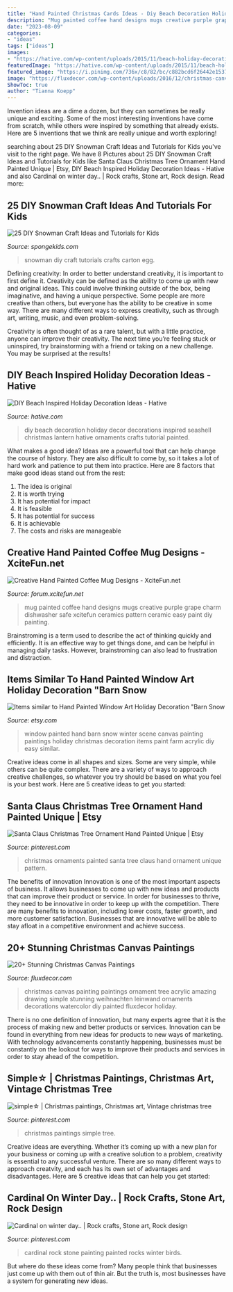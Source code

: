 ```yaml
---
title: "Hand Painted Christmas Cards Ideas - Diy Beach Decoration Holiday Decor Decorations Inspired Seashell Christmas Lantern Hative Ornaments Crafts Tutorial Painted"
description: "Mug painted coffee hand designs mugs creative purple grape charm dishwasher safe xcitefun ceramics pattern ceramic easy paint diy painting"
date: "2023-08-09"
categories:
- "ideas"
tags: ["ideas"]
images:
- "https://hative.com/wp-content/uploads/2015/11/beach-holiday-decorations/1-41-diy-beach-inspired-holiday-decoration-ideas.jpg"
featuredImage: "https://hative.com/wp-content/uploads/2015/11/beach-holiday-decorations/1-41-diy-beach-inspired-holiday-decoration-ideas.jpg"
featured_image: "https://i.pinimg.com/736x/c8/82/bc/c882bcd6f26442e1537617e066436af2.jpg"
image: "https://fluxdecor.com/wp-content/uploads/2016/12/christmas-canvas-paintings/8-christmas-canvas-paintings.jpg"
ShowToc: true
author: "Tianna Koepp"
---
```



Invention ideas are a dime a dozen, but they can sometimes be really unique and exciting. Some of the most interesting inventions have come from scratch, while others were inspired by something that already exists. Here are 5 inventions that we think are really unique and worth exploring!

	

		
searching about 25 DIY Snowman Craft Ideas and Tutorials for Kids you've visit to the right page. We have 8 Pictures about 25 DIY Snowman Craft Ideas and Tutorials for Kids like Santa Claus Christmas Tree Ornament Hand Painted Unique | Etsy, DIY Beach Inspired Holiday Decoration Ideas - Hative and also Cardinal on winter day.. | Rock crafts, Stone art, Rock design. Read more:
		
    
## 25 DIY Snowman Craft Ideas And Tutorials For Kids

<img loading=lazy src="http://spongekids.com/wp-content/uploads/2016/12/diy-snowman/23-diy-snowman-crafts-for-kids.jpg" onerror="this.onerror=null;this.src='https://tse3.mm.bing.net/th?id=OIP.k1Jtik1hc2IcRgwS9Fp_QQHaOu&amp;pid=15.1';" alt="25 DIY Snowman Craft Ideas and Tutorials for Kids">

_Source: spongekids.com_

>snowman diy craft tutorials crafts carton egg. 

	

Defining creativity:
In order to better understand creativity, it is important to first define it. Creativity can be defined as the ability to come up with new and original ideas. This could involve thinking outside of the box, being imaginative, and having a unique perspective.
Some people are more creative than others, but everyone has the ability to be creative in some way. There are many different ways to express creativity, such as through art, writing, music, and even problem-solving.

Creativity is often thought of as a rare talent, but with a little practice, anyone can improve their creativity. The next time you’re feeling stuck or uninspired, try brainstorming with a friend or taking on a new challenge. You may be surprised at the results!

    
## DIY Beach Inspired Holiday Decoration Ideas - Hative

<img loading=lazy src="https://hative.com/wp-content/uploads/2015/11/beach-holiday-decorations/1-41-diy-beach-inspired-holiday-decoration-ideas.jpg" onerror="this.onerror=null;this.src='https://tse1.mm.bing.net/th?id=OIP.Z1Y6p66PrWq4BT6eNiNOZwHaKu&amp;pid=15.1';" alt="DIY Beach Inspired Holiday Decoration Ideas - Hative">

_Source: hative.com_

>diy beach decoration holiday decor decorations inspired seashell christmas lantern hative ornaments crafts tutorial painted. 

	

What makes a good idea?
Ideas are a powerful tool that can help change the course of history. They are also difficult to come by, so it takes a lot of hard work and patience to put them into practice. Here are 8 factors that make good ideas stand out from the rest: 
1. The idea is original 
2. It is worth trying 
3. It has potential for impact 
4. It is feasible 
5. It has potential for success 
6. It is achievable 
7. The costs and risks are manageable 

    
## Creative Hand Painted Coffee Mug Designs - XciteFun.net

<img loading=lazy src="https://img.xcitefun.net/users/2014/11/365670,xcitefun-coffee-mug-designs-7.jpg" onerror="this.onerror=null;this.src='https://tse3.mm.bing.net/th?id=OIP.ygNv2WWGWR_XIOHGPatl5AHaJ4&amp;pid=15.1';" alt="Creative Hand Painted Coffee Mug Designs - XciteFun.net">

_Source: forum.xcitefun.net_

>mug painted coffee hand designs mugs creative purple grape charm dishwasher safe xcitefun ceramics pattern ceramic easy paint diy painting. 

	

Brainstroming is a term used to describe the act of thinking quickly and efficiently. It is an effective way to get things done, and can be helpful in managing daily tasks. However, brainstroming can also lead to frustration and distraction.

    
## Items Similar To Hand Painted Window Art Holiday Decoration &quot;Barn Snow

<img loading=lazy src="https://img1.etsystatic.com/039/2/8335720/il_570xN.525727149_52pv.jpg" onerror="this.onerror=null;this.src='https://tse3.mm.bing.net/th?id=OIP.70vfkvilS2VRpoGeQ3ttcAHaJ4&amp;pid=15.1';" alt="Items similar to Hand Painted Window Art Holiday Decoration &quot;Barn Snow">

_Source: etsy.com_

>window painted hand barn snow winter scene canvas painting paintings holiday christmas decoration items paint farm acrylic diy easy similar. 

	

Creative ideas come in all shapes and sizes. Some are very simple, while others can be quite complex. There are a variety of ways to approach creative challenges, so whatever you try should be based on what you feel is your best work. Here are 5 creative ideas to get you started: 

    
## Santa Claus Christmas Tree Ornament Hand Painted Unique | Etsy

<img loading=lazy src="https://i.pinimg.com/736x/17/a8/3f/17a83f1ff778b6b796b245ac15d4b00e.jpg" onerror="this.onerror=null;this.src='https://tse1.mm.bing.net/th?id=OIP.B1zhqO6wc5DNesDo-8MBWQHaJ3&amp;pid=15.1';" alt="Santa Claus Christmas Tree Ornament Hand Painted Unique | Etsy">

_Source: pinterest.com_

>christmas ornaments painted santa tree claus hand ornament unique pattern. 

	

The benefits of innovation
Innovation is one of the most important aspects of business. It allows businesses to come up with new ideas and products that can improve their product or service. In order for businesses to thrive, they need to be innovative in order to keep up with the competition. There are many benefits to innovation, including lower costs, faster growth, and more customer satisfaction. Businesses that are innovative will be able to stay afloat in a competitive environment and achieve success.

    
## 20+ Stunning Christmas Canvas Paintings

<img loading=lazy src="https://fluxdecor.com/wp-content/uploads/2016/12/christmas-canvas-paintings/8-christmas-canvas-paintings.jpg" onerror="this.onerror=null;this.src='https://tse3.mm.bing.net/th?id=OIP.80fGccOQcj3VQT79V8-vVAHaJg&amp;pid=15.1';" alt="20+ Stunning Christmas Canvas Paintings">

_Source: fluxdecor.com_

>christmas canvas painting paintings ornament tree acrylic amazing drawing simple stunning weihnachten leinwand ornaments decorations watercolor diy painted fluxdecor holiday. 

	

There is no one definition of innovation, but many experts agree that it is the process of making new and better products or services. Innovation can be found in everything from new ideas for products to new ways of marketing. With technology advancements constantly happening, businesses must be constantly on the lookout for ways to improve their products and services in order to stay ahead of the competition.

    
## Simple☆ | Christmas Paintings, Christmas Art, Vintage Christmas Tree

<img loading=lazy src="https://i.pinimg.com/736x/e2/2b/7b/e22b7b1ec156a155fc73da77c4158017.jpg" onerror="this.onerror=null;this.src='https://tse4.mm.bing.net/th?id=OIP.QwUWzhXIuNw6qJ1VndaoSQHaPt&amp;pid=15.1';" alt="simple☆ | Christmas paintings, Christmas art, Vintage christmas tree">

_Source: pinterest.com_

>christmas paintings simple tree. 

	

Creative ideas are everything. Whether it’s coming up with a new plan for your business or coming up with a creative solution to a problem, creativity is essential to any successful venture. There are so many different ways to approach creatvity, and each has its own set of advantages and disadvantages. Here are 5 creative ideas that can help you get started: 

    
## Cardinal On Winter Day.. | Rock Crafts, Stone Art, Rock Design

<img loading=lazy src="https://i.pinimg.com/736x/c8/82/bc/c882bcd6f26442e1537617e066436af2.jpg" onerror="this.onerror=null;this.src='https://tse2.mm.bing.net/th?id=OIP.5rPk7QuqY_x7MsPjUWkf7AHaNK&amp;pid=15.1';" alt="Cardinal on winter day.. | Rock crafts, Stone art, Rock design">

_Source: pinterest.com_

>cardinal rock stone painting painted rocks winter birds. 

	

But where do these ideas come from? Many people think that businesses just come up with them out of thin air. But the truth is, most businesses have a system for generating new ideas.

